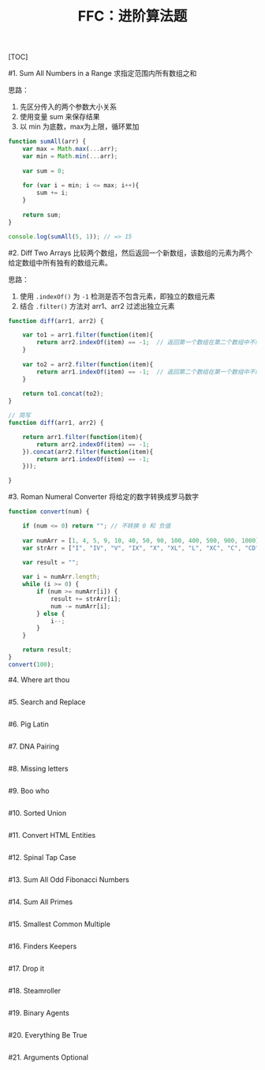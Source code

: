﻿---
title: FFC：进阶算法题
---
[TOC]

#1. Sum All Numbers in a Range
求指定范围内所有数组之和

思路：

1. 先区分传入的两个参数大小关系
2. 使用变量 sum 来保存结果
3. 以 min 为底数，max为上限，循环累加
``` javascript
function sumAll(arr) {
	var max = Math.max(...arr);
	var min = Math.min(...arr);
	
	var sum = 0;
	
	for (var i = min; i <= max; i++){
	    sum += i;
	}
	
	return sum;
}

console.log(sumAll(5, 1)); // => 15
```
#2. Diff Two Arrays
比较两个数组，然后返回一个新数组，该数组的元素为两个给定数组中所有独有的数组元素。

思路：

1. 使用 `.indexOf()` 为 `-1` 检测是否不包含元素，即独立的数组元素
2. 结合 `.filter()` 方法对 arr1、arr2 过滤出独立元素

``` javascript
function diff(arr1, arr2) {

	var to1 = arr1.filter(function(item){
		return arr2.indexOf(item) == -1;  // 返回第一个数组在第二个数组中不同的项
	}
	
	var to2 = arr2.filter(function(item){
		return arr1.indexOf(item) == -1;  // 返回第二个数组在第一个数组中不同的项
	}
	
	return to1.concat(to2);
}

// 简写
function diff(arr1, arr2) {

	return arr1.filter(function(item){
		return arr2.indexOf(item) == -1;
	}).concat(arr2.filter(function(item){
		return arr1.indexOf(item) == -1;
	}));

}
```
#3. Roman Numeral Converter
将给定的数字转换成罗马数字
``` javascript
function convert(num) {

	if (num <= 0) return ""; // 不转换 0 和 负值
	
	var numArr = [1, 4, 5, 9, 10, 40, 50, 90, 100, 400, 500, 900, 1000];
	var strArr = ["I", "IV", "V", "IX", "X", "XL", "L", "XC", "C", "CD", "D", "CM", "M"];
	
	var result = "";

	var i = numArr.length;
	while (i >= 0) {
		if (num >= numArr[i]) {
			result += strArr[i];
			num -= numArr[i];
		} else {
			i--;
		}
	}

	return result;
}
convert(100);
```
#4. Where art thou

``` javascript

```
#5. Search and Replace

``` javascript

```
#6. Pig Latin

``` javascript

```
#7. DNA Pairing

``` javascript

```
#8. Missing letters

``` javascript

```
#9. Boo who

``` javascript

```
#10. Sorted Union

``` javascript

```
#11. Convert HTML Entities

``` javascript

```
#12. Spinal Tap Case

``` javascript

```
#13. Sum All Odd Fibonacci Numbers

``` javascript

```
#14. Sum All Primes

``` javascript

```
#15. Smallest Common Multiple

``` javascript

```
#16. Finders Keepers

``` javascript

```
#17. Drop it

``` javascript

```
#18. Steamroller

``` javascript

```
#19. Binary Agents

``` javascript

```
#20. Everything Be True

``` javascript

```
#21. Arguments Optional

``` javascript

```